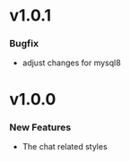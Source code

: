# v1.0.1

### Bugfix
 - adjust changes for mysql8

# v1.0.0

### New Features

 - The chat related styles
